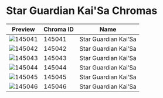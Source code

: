 # Star Guardian Kai'Sa Chromas

| Preview | Chroma ID | Name |
|---------|-----------|------|
| ![145041](https://raw.communitydragon.org/latest/plugins/rcp-be-lol-game-data/global/default/v1/champion-chroma-images/145/145041.png) | 145041 | Star Guardian Kai'Sa |
| ![145042](https://raw.communitydragon.org/latest/plugins/rcp-be-lol-game-data/global/default/v1/champion-chroma-images/145/145042.png) | 145042 | Star Guardian Kai'Sa |
| ![145043](https://raw.communitydragon.org/latest/plugins/rcp-be-lol-game-data/global/default/v1/champion-chroma-images/145/145043.png) | 145043 | Star Guardian Kai'Sa |
| ![145044](https://raw.communitydragon.org/latest/plugins/rcp-be-lol-game-data/global/default/v1/champion-chroma-images/145/145044.png) | 145044 | Star Guardian Kai'Sa |
| ![145045](https://raw.communitydragon.org/latest/plugins/rcp-be-lol-game-data/global/default/v1/champion-chroma-images/145/145045.png) | 145045 | Star Guardian Kai'Sa |
| ![145046](https://raw.communitydragon.org/latest/plugins/rcp-be-lol-game-data/global/default/v1/champion-chroma-images/145/145046.png) | 145046 | Star Guardian Kai'Sa |